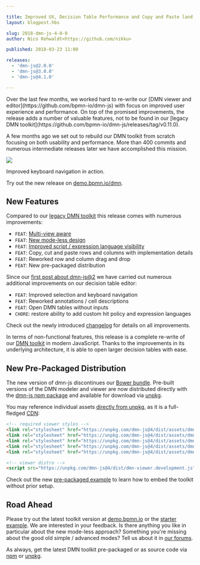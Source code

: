 ```yaml
---

title: Improved UX, Decision Table Performance and Copy and Paste land in dmn-js
layout: blogpost.hbs

slug: 2018-dmn-js-4-0-0
author: Nico Rehwaldt<https://github.com/nikku>

published: 2018-03-23 11:00

releases:
  - 'dmn-js@2.0.0'
  - 'dmn-js@3.0.0'
  - 'dmn-js@4.1.0'

---
```



<p class="introduction">
  Over the last few months, we worked hard to re-write our [DMN viewer and editor](https://github.com/bpmn-io/dmn-js) with focus on improved user experience and performance. On top of the promised improvements, the release adds a number of valuable features, not to be found in our [legacy DMN toolkit](https://github.com/bpmn-io/dmn-js/releases/tag/v0.11.0).
</p>

<!-- continue -->

A few months ago we set out to rebuild our DMN toolkit from scratch focusing on both usability and performance. More than 400 commits and numerous intermediate releases later we have accomplished this mission.

<div class="figure full-size">
  <a href="https://demo.bpmn.io/dmn">
    <img src="{{ assets }}/attachments/blog/2018/006-demo.gif">
  </a>
  <p class="caption">
    Improved keyboard navigation in action.
  </p>
</div>

Try out the new release on [demo.bpmn.io/dmn](https://demo.bpmn.io/dmn).


## New Features

Compared to our [legacy DMN toolkit](https://github.com/bpmn-io/dmn-js/releases/tag/v0.11.0) this release comes with numerous improvements:

* `FEAT`: [Multi-view aware](/blog/posts/2018-dmn-js-2-0-0-alpha1.html#introducing-views)
* `FEAT`: [New mode-less design](/blog/posts/2018-dmn-js-2-0-0-alpha1.html#bye-bye-simple-mode)
* `FEAT`: [Improved script / expression language visibility](/blog/posts/2018-dmn-js-2-0-0-alpha1.html#improved-script-visibility)
* `FEAT`: Copy, cut and paste rows and columns with implementation details
* `FEAT`: Reworked row and column drag and drop
* `FEAT`: New pre-packaged distribution

Since our [first post about dmn-js@2](/blog/posts/2018-dmn-js-2-0-0-alpha1.html) we have carried out numerous additional improvements on our decision table editor:

* `FEAT`: Improved selection and keyboard navigation
* `FEAT`: Reworked annotations / cell descriptions
* `FEAT`: Open DMN tables without inputs
* `CHORE`: restore ability to add custom hit policy and expression languages

Check out the newly introduced [changelog](https://github.com/bpmn-io/dmn-js/blob/master/packages/dmn-js/CHANGELOG.md) for details on all improvements.

In terms of non-functional features, this release is a complete re-write of our [DMN toolkit](https://bpmn.io/toolkit/dmn-js/) in modern JavaScript. Thanks to the improvements in its underlying architecture, it is able to open larger decision tables with ease.


## New Pre-Packaged Distribution

The new version of dmn-js discontinues our [Bower bundle](https://github.com/bpmn-io/bower-dmn-js). Pre-built versions of the DMN modeler and viewer are now distributed directly with the
[dmn-js npm package](https://www.npmjs.com/package/dmn-js) and available for download via [unpkg](https://unpkg.com/).

You may reference individual assets [directly from unpkg](https://unpkg.com/dmn-js/dist/), as it is a full-fledged [CDN](https://en.wikipedia.org/wiki/Content_delivery_network):

```html
<!-- required viewer styles -->
<link rel="stylesheet" href="https://unpkg.com/dmn-js@4/dist/assets/dmn-js-shared.css">
<link rel="stylesheet" href="https://unpkg.com/dmn-js@4/dist/assets/dmn-js-drd.css">
<link rel="stylesheet" href="https://unpkg.com/dmn-js@4/dist/assets/dmn-js-decision-table.css">
<link rel="stylesheet" href="https://unpkg.com/dmn-js@4/dist/assets/dmn-js-literal-expression.css">
<link rel="stylesheet" href="https://unpkg.com/dmn-js@4/dist/assets/dmn-font/css/dmn.css">

<!-- viewer distro -->
<script src="https://unpkg.com/dmn-js@4/dist/dmn-viewer.development.js"></script>
```

Check out the new [pre-packaged example](https://github.com/bpmn-io/dmn-js-examples/tree/master/pre-packaged) to learn how to embed the toolkit without prior setup.


## Road Ahead

Please try out the latest toolkit version at [demo.bpmn.io](https://demo.bpmn.io/dmn) or the [starter example](https://github.com/bpmn-io/dmn-js-examples/tree/master/starter). We are interested in your feedback. Is there anything you like in particular about the new mode-less approach? Something you're missing about the good old simple / advanced modes? Tell us about it in [our forums](https://forum.bpmn.io/).

As always, get the latest DMN toolkit pre-packaged or as source code via [npm](https://www.npmjs.com/package/bpmn-js) or [unpkg](https://unpkg.com/bpmn-js/).